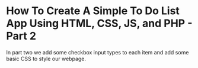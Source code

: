 # How To Create A Simple To Do List App Using HTML, CSS, JS, and PHP - Part 2

In part two we add some checkbox input types to each item and add some basic CSS to style our webpage.